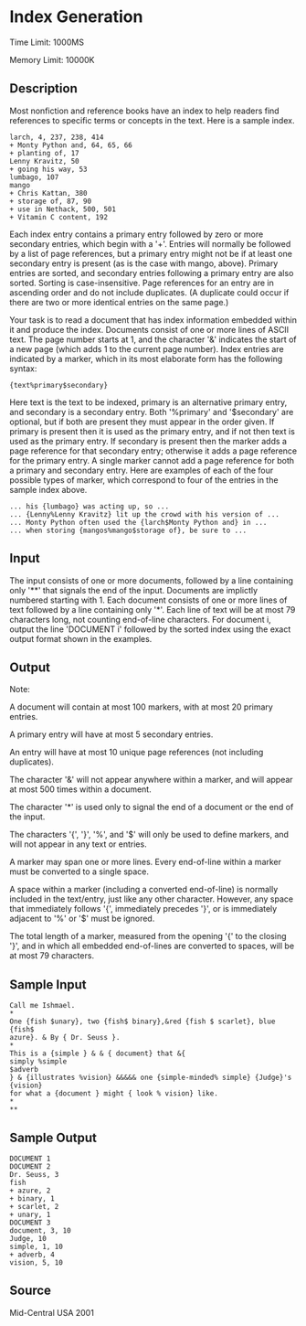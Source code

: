 # Index Generation

Time Limit: 1000MS

Memory Limit: 10000K


## Description

Most nonfiction and reference books have an index to help readers find references to specific terms or concepts in the text. Here is a sample index.

```
larch, 4, 237, 238, 414
+ Monty Python and, 64, 65, 66
+ planting of, 17
Lenny Kravitz, 50
+ going his way, 53
lumbago, 107
mango
+ Chris Kattan, 380
+ storage of, 87, 90
+ use in Nethack, 500, 501
+ Vitamin C content, 192
```

Each index entry contains a primary entry followed by zero or more secondary entries, which begin with a '+'. Entries will normally be followed by a list of page references, but a primary entry might not be if at least one secondary entry is present (as is the case with mango, above). Primary entries are sorted, and secondary entries following a primary entry are also sorted. Sorting is case-insensitive. Page references for an entry are in ascending order and do not include duplicates. (A duplicate could occur if there are two or more identical entries on the same page.)

Your task is to read a document that has index information embedded within it and produce the index. Documents consist of one or more lines of ASCII text. The page number starts at 1, and the character '&' indicates the start of a new page (which adds 1 to the current page number). Index entries are indicated by a marker, which in its most elaborate form has the following syntax:

```
{text%primary$secondary}
```

Here text is the text to be indexed, primary is an alternative primary entry, and secondary is a secondary entry. Both '%primary' and '$secondary' are optional, but if both are present they must appear in the order given. If primary is present then it is used as the primary entry, and if not then text is used as the primary entry. If secondary is present then the marker adds a page reference for that secondary entry; otherwise it adds a page reference for the primary entry. A single marker cannot add a page reference for both a primary and secondary entry. Here are examples of each of the four possible types of marker, which correspond to four of the entries in the sample index above.

```
... his {lumbago} was acting up, so ...
... {Lenny%Lenny Kravitz} lit up the crowd with his version of ...
... Monty Python often used the {larch$Monty Python and} in ...
... when storing {mangos%mango$storage of}, be sure to ...
```


## Input

The input consists of one or more documents, followed by a line containing only '**' that signals the end of the input. Documents are implictly numbered starting with 1. Each document consists of one or more lines of text followed by a line containing only '*'. Each line of text will be at most 79 characters long, not counting end-of-line characters. For document i, output the line 'DOCUMENT i' followed by the sorted index using the exact output format shown in the examples.


## Output

Note:

A document will contain at most 100 markers, with at most 20 primary entries.

A primary entry will have at most 5 secondary entries.

An entry will have at most 10 unique page references (not including duplicates).

The character '&' will not appear anywhere within a marker, and will appear at most 500 times within a document.

The character '*' is used only to signal the end of a document or the end of the input.

The characters '{', '}', '%', and '$' will only be used to define markers, and will not appear in any text or entries.

A marker may span one or more lines. Every end-of-line within a marker must be converted to a single space.

A space within a marker (including a converted end-of-line) is normally included in the text/entry, just like any other character. However, any space that immediately follows '{', immediately precedes '}', or is immediately adjacent to '%' or '$' must be ignored.

The total length of a marker, measured from the opening '{' to the closing '}', and in which all embedded end-of-lines are converted to spaces, will be at most 79 characters.


## Sample Input

```
Call me Ishmael.
*
One {fish $unary}, two {fish$ binary},&red {fish $ scarlet}, blue {fish$
azure}. & By { Dr. Seuss }.
*
This is a {simple } & & { document} that &{
simply %simple
$adverb
} & {illustrates %vision} &&&&& one {simple-minded% simple} {Judge}'s {vision}
for what a {document } might { look % vision} like.
*
**
```


## Sample Output

```
DOCUMENT 1
DOCUMENT 2
Dr. Seuss, 3
fish
+ azure, 2
+ binary, 1
+ scarlet, 2
+ unary, 1
DOCUMENT 3
document, 3, 10
Judge, 10
simple, 1, 10
+ adverb, 4
vision, 5, 10
```


## Source

Mid-Central USA 2001
